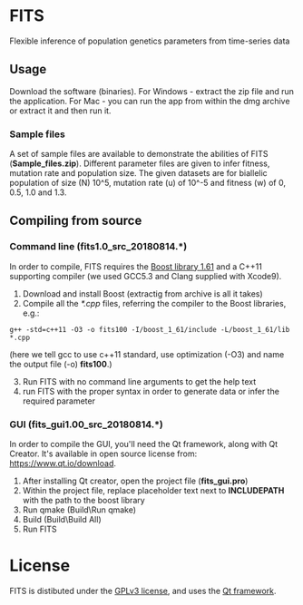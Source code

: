 # FITS
Flexible inference of population genetics parameters from time-series data

## Usage
Download the software (binaries). For Windows - extract the zip file and run the application. For Mac - you can run the app from within the dmg archive or extract it and then run it.

### Sample files
A set of sample files are available to demonstrate the abilities of FITS (**Sample_files.zip**).
Different parameter files are given to infer fitness, mutation rate and population size.
The given datasets are for biallelic population of size (N) 10^5, mutation rate (u) of 10^-5 and fitness (w) of 0, 0.5, 1.0 and 1.3.


## Compiling from source
### Command line (fits1.0_src_20180814.\*)
In order to compile, FITS requires the [Boost library 1.61](https://sourceforge.net/projects/boost/files/boost/1.61.0/) and a C++11 supporting compiler (we used GCC5.3 and Clang supplied with Xcode9).
1. Download and install Boost (extractig from archive is all it takes)
2. Compile all the *\*.cpp* files, referring the compiler to the Boost libraries, e.g.:
```
g++ -std=c++11 -O3 -o fits100 -I/boost_1_61/include -L/boost_1_61/lib *.cpp
```
(here we tell gcc to use c++11 standard, use optimization (-O3) and name the output file (-o) **fits100**.)

3. Run FITS with no command line arguments to get the help text
4. run FITS with the proper syntax in order to generate data or infer the required parameter

### GUI (fits_gui1.00_src_20180814.\*)
In order to compile the GUI, you'll need the Qt framework, along with Qt Creator. It's available in open source license from: https://www.qt.io/download.
1. After installing Qt creator, open the project file (**fits_gui.pro**)
2. Within the project file, replace placeholder text next to __INCLUDEPATH__ with the path to the boost library
3. Run qmake (Build\Run qmake)
4. Build (Build\Build All)
5. Run FITS

# License
FITS is distibuted under the [GPLv3 license](https://www.gnu.org/licenses/licenses.html#GPL), and uses the [Qt framework](https://www.qt.io/).
